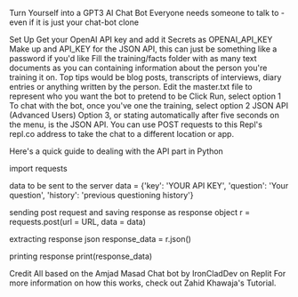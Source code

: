 Turn Yourself into a GPT3 AI Chat Bot
Everyone needs someone to talk to - even if it is just your chat-bot clone

Set Up
Get your OpenAI API key and add it Secrets as OPENAI_API_KEY
Make up and API_KEY for the JSON API, this can just be something like a password if you'd like
Fill the training/facts folder with as many text documents as you can containing information about the person you're training it on. Top tips would be blog posts, transcripts of interviews, diary entries or anything written by the person.
Edit the master.txt file to represent who you want the bot to pretend to be
Click Run, select option 1
To chat with the bot, once you've one the training, select option 2
JSON API (Advanced Users)
Option 3, or stating automatically after five seconds on the menu, is the JSON API. You can use POST requests to this Repl's repl.co address to take the chat to a different location or app.

Here's a quick guide to dealing with the API part in Python

import requests

data to be sent to the server
data = {'key': 'YOUR API KEY', 'question': 'Your question', 'history': 'previous questioning history'}

sending post request and saving response as response object
r = requests.post(url = URL, data = data)

extracting response json
response_data = r.json()

printing response
print(response_data)

Credit
All based on the Amjad Masad Chat bot by IronCladDev on Replit For more information on how this works, check out Zahid Khawaja's Tutorial.